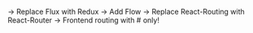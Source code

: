 -> Replace Flux with Redux
-> Add Flow
-> Replace React-Routing with React-Router
-> Frontend routing with # only!
